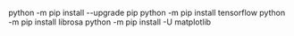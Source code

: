 python -m pip install --upgrade pip
python -m pip install tensorflow
python -m pip install librosa
python -m pip install -U matplotlib